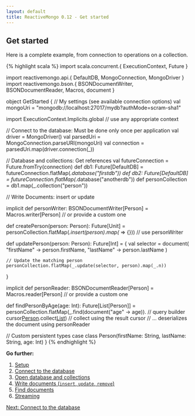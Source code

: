 ```yaml
---
layout: default
title: ReactiveMongo 0.12 - Get started
---
```


## Get started

Here is a complete example, from connection to operations on a collection.

{% highlight scala %}
import scala.concurrent.{ ExecutionContext, Future }

import reactivemongo.api.{ DefaultDB, MongoConnection, MongoDriver }
import reactivemongo.bson.{
  BSONDocumentWriter, BSONDocumentReader, Macros, document
}

object GetStarted {
  // My settings (see available connection options)
  val mongoUri = "mongodb://localhost:27017/mydb?authMode=scram-sha1"

  import ExecutionContext.Implicits.global // use any appropriate context

  // Connect to the database: Must be done only once per application
  val driver = MongoDriver()
  val parsedUri = MongoConnection.parseURI(mongoUri)
  val connection = parsedUri.map(driver.connection(_))

  // Database and collections: Get references
  val futureConnection = Future.fromTry(connection)
  def db1: Future[DefaultDB] = futureConnection.flatMap(_.database("firstdb"))
  def db2: Future[DefaultDB] = futureConnection.flatMap(_.database("anotherdb"))
  def personCollection = db1.map(_.collection("person"))

  // Write Documents: insert or update
  
  implicit def personWriter: BSONDocumentWriter[Person] = Macros.writer[Person]
  // or provide a custom one

  def createPerson(person: Person): Future[Unit] =
    personCollection.flatMap(_.insert(person).map(_ => {})) // use personWriter

  def updatePerson(person: Person): Future[Int] = {
    val selector = document(
      "firstName" -> person.firstName,
      "lastName" -> person.lastName
    )

    // Update the matching person
    personCollection.flatMap(_.update(selector, person).map(_.n))
  }

  implicit def personReader: BSONDocumentReader[Person] = Macros.reader[Person]
  // or provide a custom one

  def findPersonByAge(age: Int): Future[List[Person]] =
    personCollection.flatMap(_.find(document("age" -> age)). // query builder
      cursor[Person]().collect[List]()) // collect using the result cursor
      // ... deserializes the document using personReader

  // Custom persistent types
  case class Person(firstName: String, lastName: String, age: Int)
}
{% endhighlight %}

**Go further:**

1. [Setup](./setup.html)
2. [Connect to the database](./connect-database.html)
3. [Open database and collections](./database-and-collection.html)
4. [Write documents (`insert`, `update`, `remove`)](./write-documents.html)
5. [Find documents](./find-documents.html)
6. [Streaming](./streaming.html)

[Next: Connect to the database](./connect-database.html)